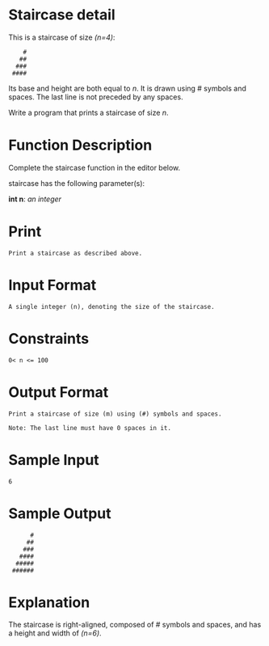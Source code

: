 # Staircase detail

This is a staircase of size *(n=4)*:

        #
       ##
      ###
     ####


Its base and height are both equal to *n*. It is drawn using # symbols and spaces. The last line is not preceded by any spaces.

Write a program that prints a staircase of size *n*.


# Function Description

Complete the staircase function in the editor below.

staircase has the following parameter(s):

**int n**: *an integer*


# Print

    Print a staircase as described above.


# Input Format

    A single integer (n), denoting the size of the staircase.


# Constraints

    0< n <= 100


# Output Format

    Print a staircase of size (m) using (#) symbols and spaces.

    Note: The last line must have 0 spaces in it.


# Sample Input

    6 


# Sample Output

          #
         ##
        ###
       ####
      #####
     ######


# Explanation

The staircase is right-aligned, composed of # symbols and spaces, and has a height and width of *(n=6)*.